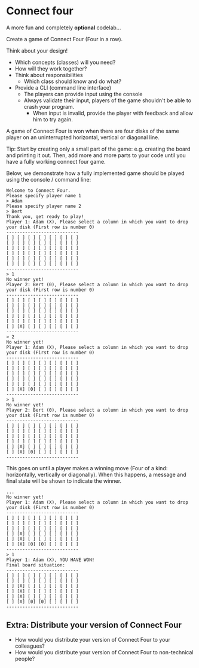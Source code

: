 # Connect four

A more fun and completely **optional** codelab...

Create a game of Connect Four (Four in a row).

Think about your design!
- Which concepts (classes) will you need?
- How will they work together?
- Think about responsibilities
    - Which class should know and do what?
- Provide a CLI (command line interface)
    - The players can provide input using the console
    - Always validate their input, players of the game shouldn't be able to crash your program.
        - When input is invalid, provide the player with feedback and allow him to try again.

A game of Connect Four is won when there are four disks 
of the same player on an uninterrupted horizontal, vertical or diagonal line.

Tip: Start by creating only a small part of the game: e.g. creating the board and printing it out.
Then, add more and more parts to your code until you have a fully working connect four game.

Below, we demonstrate how a fully implemented game should be played using the console / command line:

```
Welcome to Connect Four.
Please specify player name 1
> Adam
Please specify player name 2
> Bert
Thank you, get ready to play!
Player 1: Adam (X), Please select a column in which you want to drop your disk (First row is number 0)
---------------------------
[ ] [ ] [ ] [ ] [ ] [ ] [ ]
[ ] [ ] [ ] [ ] [ ] [ ] [ ]
[ ] [ ] [ ] [ ] [ ] [ ] [ ]
[ ] [ ] [ ] [ ] [ ] [ ] [ ]
[ ] [ ] [ ] [ ] [ ] [ ] [ ]
[ ] [ ] [ ] [ ] [ ] [ ] [ ]
---------------------------
> 1
No winner yet!
Player 2: Bert (0), Please select a column in which you want to drop your disk (First row is number 0)
---------------------------
[ ] [ ] [ ] [ ] [ ] [ ] [ ]
[ ] [ ] [ ] [ ] [ ] [ ] [ ]
[ ] [ ] [ ] [ ] [ ] [ ] [ ]
[ ] [ ] [ ] [ ] [ ] [ ] [ ]
[ ] [ ] [ ] [ ] [ ] [ ] [ ]
[ ] [X] [ ] [ ] [ ] [ ] [ ]
---------------------------
> 2
No winner yet!
Player 1: Adam (X), Please select a column in which you want to drop your disk (First row is number 0)
---------------------------
[ ] [ ] [ ] [ ] [ ] [ ] [ ]
[ ] [ ] [ ] [ ] [ ] [ ] [ ]
[ ] [ ] [ ] [ ] [ ] [ ] [ ]
[ ] [ ] [ ] [ ] [ ] [ ] [ ]
[ ] [ ] [ ] [ ] [ ] [ ] [ ]
[ ] [X] [0] [ ] [ ] [ ] [ ]
---------------------------
> 1
No winner yet!
Player 2: Bert (0), Please select a column in which you want to drop your disk (First row is number 0)
---------------------------
[ ] [ ] [ ] [ ] [ ] [ ] [ ]
[ ] [ ] [ ] [ ] [ ] [ ] [ ]
[ ] [ ] [ ] [ ] [ ] [ ] [ ]
[ ] [ ] [ ] [ ] [ ] [ ] [ ]
[ ] [X] [ ] [ ] [ ] [ ] [ ]
[ ] [X] [0] [ ] [ ] [ ] [ ]
---------------------------
```

This goes on until a player makes a winning move (Four of a kind: horizontally, vertically or diagonally).
When this happens, a message and final state will be shown to indicate the winner.

```
...
No winner yet!
Player 1: Adam (X), Please select a column in which you want to drop your disk (First row is number 0)
---------------------------
[ ] [ ] [ ] [ ] [ ] [ ] [ ]
[ ] [ ] [ ] [ ] [ ] [ ] [ ]
[ ] [ ] [ ] [ ] [ ] [ ] [ ]
[ ] [X] [ ] [ ] [ ] [ ] [ ]
[ ] [X] [ ] [ ] [ ] [ ] [ ]
[ ] [X] [0] [0] [ ] [ ] [ ]
---------------------------
> 1
Player 1: Adam (X), YOU HAVE WON!
Final board situation:
---------------------------
[ ] [ ] [ ] [ ] [ ] [ ] [ ]
[ ] [ ] [ ] [ ] [ ] [ ] [ ]
[ ] [X] [ ] [ ] [ ] [ ] [ ]
[ ] [X] [ ] [ ] [ ] [ ] [ ]
[ ] [X] [ ] [ ] [ ] [ ] [ ]
[ ] [X] [0] [0] [ ] [ ] [ ]
---------------------------
```

## Extra: Distribute your version of Connect Four
* How would you distribute your version of Connect Four to your colleagues?
* How would you distribute your version of Connect Four to non-technical people?